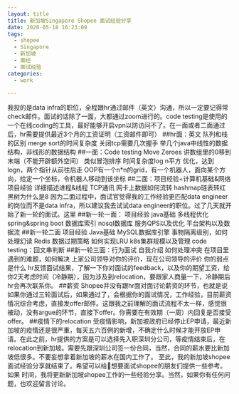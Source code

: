 ```yaml
---
layout: title
title: 新加坡Singapore Shopee 面试经验分享
date: 2020-05-18 16:23:09
tags:
  - shopee
  - Singapore
  - 新加坡
  - 面经
  - 面试经验
categories: 
  - work

---
```

我投的是data infra的职位，全程跟hr通过邮件（英文）沟通，所以一定要记得常check邮件。面试的话除了一面，大都通过zoom进行的。code testing是使用的一个在线coding的工具，最好能够开启vpn以防访问不了。在一面或者二面通过后，hr需要提供最近3个月的工资证明（工资邮件即可）
##hr面：英文
    队列和栈的区别
    merge sort的时间复杂度
    关闭tcp需要几次握手
    举几个java中线性的数据结构，非线形的数据结构
##一面：Code testing 
    Move Zeroes 讲数组里的0移到末端（不能开辟额外空间）
    类似冒泡排序 时间复杂度log n平方
    优化，达到logn，两个指针从前往后走
    OOP有一个n*n的grid，有一个机器人，面向某个方向，给定一个坐标，令机器人移动到该坐标
##二面：项目经验+计算机基础&网络
    项目经验
    详细描述进程&线程
    TCP通讯
    网卡上数据如何流转
    hashmap琏表转红黑树为什么是8
因为二面过程中，面试官觉得我的工作经验更匹配data engineer的岗位而不是data infra，所以建议我去试试data engineer的职位。过了几天就开始了新一轮的面试。这里
##新一轮一面：
    项目经验
    java基础
    多线程优化
    spring&spring boot
    数据库索引
    nosql数据库
    服务QPS以及优化
    平台架构以及数据流
##新一轮二面
    项目经验
    Java基础
    MySQL数据库引擎
    事物隔离级别，如何处理幻读
    Redis 数据过期策略
    如何实现LRU
    k8s集群规模以及管理
    code testing：回文串判断
##新一轮三面：行为面试
    自我介绍
    如何处理冲突
    在项目里遇到的难题，如何解决
    上家公司领导对你的评价，现在公司领导的评价
    你的弱点是什么
hr反馈面试结果，了解一下你对面试的feedback，以及你的期望工资，给你2天考虑时间（冷静期），因为涉及到relocation，要跟家人商量一下，冷静期后hr会再次联系你。
##薪资
Shopee并没有跟hr面对面讨论薪资的环节，也就是说如果你通过三轮面试后，如果通过了，会根据你的面试情况，工作经验，目前薪资情况综合考虑，直接发offer邮件。这跟我之前理解的面试流程不太一样，感觉很被动，没有argue的环节，直接下offer。你需要在有效期（一周）内回复是否接受offer。
##疫情下的relocation
受疫情影响，新加坡政府已经停止EP申请，最近新加坡的疫情还是很严重，每天五六百例的新增，不确定什么时候才能开放EP申请。在此之前，hr提供的方案是可以选择先入职深圳分公司，等疫情结束后，在relocation到新加坡。需要先跟深圳公司签一份合同，当然，合同的薪水要比新加坡低很多。不要妄想拿着新加坡的薪水在国内工作了。
    至此，我的新加坡shopee面试经验分享就结束了。希望可以给想要面试shopee的朋友们提供一些参考。如果
时间，我将更新新加坡shopee工作的一些经验分享。当然，如果你有任何问题，也欢迎留言讨论。
